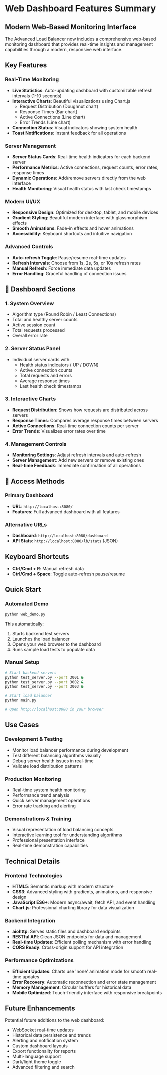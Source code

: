 # Web Dashboard Features Summary

##  Modern Web-Based Monitoring Interface

The Advanced Load Balancer now includes a comprehensive web-based monitoring dashboard that provides real-time insights and management capabilities through a modern, responsive web interface.

##  Key Features

###  Real-Time Monitoring

- **Live Statistics**: Auto-updating dashboard with customizable refresh intervals (1-10 seconds)
- **Interactive Charts**: Beautiful visualizations using Chart.js
  - Request Distribution (Doughnut chart)
  - Response Times (Bar chart)
  - Active Connections (Line chart)
  - Error Trends (Line chart)
- **Connection Status**: Visual indicators showing system health
- **Toast Notifications**: Instant feedback for all operations

###  Server Management

- **Server Status Cards**: Real-time health indicators for each backend server
- **Performance Metrics**: Active connections, request counts, error rates, response times
- **Dynamic Operations**: Add/remove servers directly from the web interface
- **Health Monitoring**: Visual health status with last check timestamps

###  Modern UI/UX

- **Responsive Design**: Optimized for desktop, tablet, and mobile devices
- **Gradient Styling**: Beautiful modern interface with glassmorphism effects
- **Smooth Animations**: Fade-in effects and hover animations
- **Accessibility**: Keyboard shortcuts and intuitive navigation

###  Advanced Controls

- **Auto-refresh Toggle**: Pause/resume real-time updates
- **Refresh Intervals**: Choose from 1s, 2s, 5s, or 10s refresh rates
- **Manual Refresh**: Force immediate data updates
- **Error Handling**: Graceful handling of connection issues

## 📱 Dashboard Sections

### 1. System Overview

- Algorithm type (Round Robin / Least Connections)
- Total and healthy server counts
- Active session count
- Total requests processed
- Overall error rate

### 2. Server Status Panel

- Individual server cards with:
  - Health status indicators ( UP /  DOWN)
  - Active connection counts
  - Total requests and errors
  - Average response times
  - Last health check timestamps

### 3. Interactive Charts

- **Request Distribution**: Shows how requests are distributed across servers
- **Response Times**: Compares average response times between servers
- **Active Connections**: Real-time connection counts per server
- **Error Trends**: Visualizes error rates over time

### 4. Management Controls

- **Monitoring Settings**: Adjust refresh intervals and auto-refresh
- **Server Management**: Add new servers or remove existing ones
- **Real-time Feedback**: Immediate confirmation of all operations

## 🔗 Access Methods

### Primary Dashboard

- **URL**: `http://localhost:8080/`
- **Features**: Full advanced dashboard with all features

### Alternative URLs

- **Dashboard**: `http://localhost:8080/dashboard`
- **API Stats**: `http://localhost:8080/lb/stats` (JSON)

##  Keyboard Shortcuts

- **Ctrl/Cmd + R**: Manual refresh data
- **Ctrl/Cmd + Space**: Toggle auto-refresh pause/resume

##  Quick Start

### Automated Demo

```bash
python web_demo.py
```

This automatically:

1. Starts backend test servers
2. Launches the load balancer
3. Opens your web browser to the dashboard
4. Runs sample load tests to populate data

### Manual Setup

```bash
# Start backend servers
python test_server.py --port 3001 &
python test_server.py --port 3002 &
python test_server.py --port 3003 &

# Start load balancer
python main.py

# Open http://localhost:8080 in your browser
```

##  Use Cases

### Development & Testing

- Monitor load balancer performance during development
- Test different balancing algorithms visually
- Debug server health issues in real-time
- Validate load distribution patterns

### Production Monitoring

- Real-time system health monitoring
- Performance trend analysis
- Quick server management operations
- Error rate tracking and alerting

### Demonstrations & Training

- Visual representation of load balancing concepts
- Interactive learning tool for understanding algorithms
- Professional presentation interface
- Real-time demonstration capabilities

##  Technical Details

### Frontend Technologies

- **HTML5**: Semantic markup with modern structure
- **CSS3**: Advanced styling with gradients, animations, and responsive design
- **JavaScript ES6+**: Modern async/await, fetch API, and event handling
- **Chart.js**: Professional charting library for data visualization

### Backend Integration

- **aiohttp**: Serves static files and dashboard endpoints
- **RESTful API**: Clean JSON endpoints for data and management
- **Real-time Updates**: Efficient polling mechanism with error handling
- **CORS Ready**: Cross-origin support for API integration

### Performance Optimizations

- **Efficient Updates**: Charts use 'none' animation mode for smooth real-time updates
- **Error Recovery**: Automatic reconnection and error state management
- **Memory Management**: Circular buffers for historical data
- **Mobile Optimized**: Touch-friendly interface with responsive breakpoints

##  Future Enhancements

Potential future additions to the web dashboard:

- WebSocket real-time updates
- Historical data persistence and trends
- Alerting and notification system
- Custom dashboard layouts
- Export functionality for reports
- Multi-language support
- Dark/light theme toggle
- Advanced filtering and search
